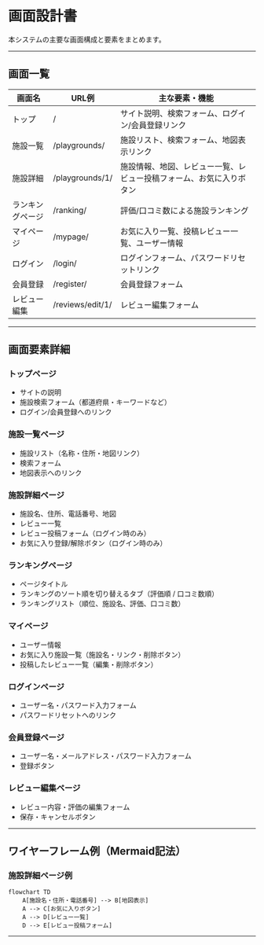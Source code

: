 # 画面設計書

本システムの主要な画面構成と要素をまとめます。

---

## 画面一覧

| 画面名         | URL例                | 主な要素・機能                       |
|----------------|----------------------|--------------------------------------|
| トップ         | /                    | サイト説明、検索フォーム、ログイン/会員登録リンク |
| 施設一覧       | /playgrounds/        | 施設リスト、検索フォーム、地図表示リンク         |
| 施設詳細       | /playgrounds/1/      | 施設情報、地図、レビュー一覧、レビュー投稿フォーム、お気に入りボタン |
| ランキングページ | /ranking/            | 評価/口コミ数による施設ランキング           |
| マイページ     | /mypage/             | お気に入り一覧、投稿レビュー一覧、ユーザー情報   |
| ログイン       | /login/              | ログインフォーム、パスワードリセットリンク      |
| 会員登録       | /register/           | 会員登録フォーム                      |
| レビュー編集   | /reviews/edit/1/     | レビュー編集フォーム                  |

---

## 画面要素詳細

### トップページ
- サイトの説明
- 施設検索フォーム（都道府県・キーワードなど）
- ログイン/会員登録へのリンク

### 施設一覧ページ
- 施設リスト（名称・住所・地図リンク）
- 検索フォーム
- 地図表示へのリンク

### 施設詳細ページ
- 施設名、住所、電話番号、地図
- レビュー一覧
- レビュー投稿フォーム（ログイン時のみ）
- お気に入り登録/解除ボタン（ログイン時のみ）

### ランキングページ
- ページタイトル
- ランキングのソート順を切り替えるタブ（評価順 / 口コミ数順）
- ランキングリスト（順位、施設名、評価、口コミ数）

### マイページ
- ユーザー情報
- お気に入り施設一覧（施設名・リンク・削除ボタン）
- 投稿したレビュー一覧（編集・削除ボタン）

### ログインページ
- ユーザー名・パスワード入力フォーム
- パスワードリセットへのリンク

### 会員登録ページ
- ユーザー名・メールアドレス・パスワード入力フォーム
- 登録ボタン

### レビュー編集ページ
- レビュー内容・評価の編集フォーム
- 保存・キャンセルボタン

---

## ワイヤーフレーム例（Mermaid記法）

### 施設詳細ページ例
```mermaid
flowchart TD
    A[施設名・住所・電話番号] --> B[地図表示]
    A --> C[お気に入りボタン]
    A --> D[レビュー一覧]
    D --> E[レビュー投稿フォーム]
```

---

